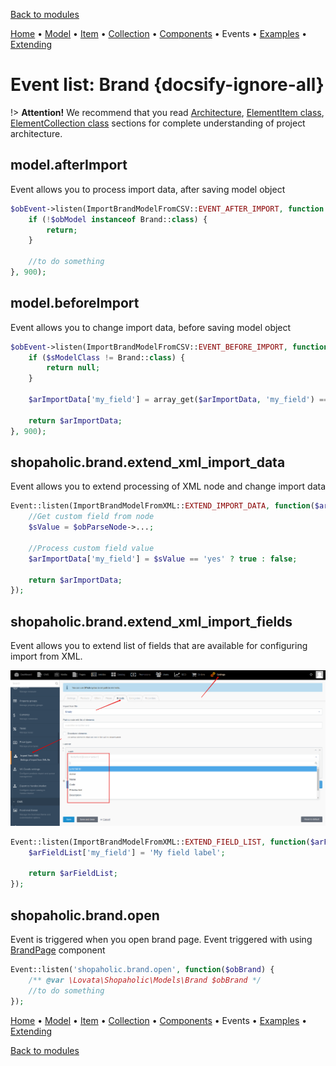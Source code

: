 [Back to modules](modules/home.md)

[Home](modules/brand/home.md)
• [Model](modules/brand/model/model.md)
• [Item](modules/brand/item/item.md)
• [Collection](modules/brand/collection/collection.md)
• [Components](modules/brand/component/component.md)
• Events
• [Examples](modules/brand/examples/examples.md)
• [Extending](modules/brand/extending/extending.md)

# Event list: Brand {docsify-ignore-all}

!> **Attention!**  We recommend that you read [Architecture](home.md#architecture), [ElementItem class](item-class/item-class.md),
[ElementCollection class](collection-class/collection-class.md) sections for complete understanding of  project architecture.

## model.afterImport

Event allows you to process import data, after saving model object

```php
$obEvent->listen(ImportBrandModelFromCSV::EVENT_AFTER_IMPORT, function ($obModel, $arImportData) {
    if (!$obModel instanceof Brand::class) {
        return;
    }

    //to do something 
}, 900);
```

## model.beforeImport

Event allows you to change import data, before saving model object

```php
$obEvent->listen(ImportBrandModelFromCSV::EVENT_BEFORE_IMPORT, function ($sModelClass, $arImportData) {
    if ($sModelClass != Brand::class) {
        return null;
    }

    $arImportData['my_field'] = array_get($arImportData, 'my_field') == 'yes' ? true : false;

    return $arImportData;
}, 900);
```

## shopaholic.brand.extend_xml_import_data

Event allows you to extend processing of XML node and change import data

```php
Event::listen(ImportBrandModelFromXML::EXTEND_IMPORT_DATA, function($arImportData, $obParseNode) {
    //Get custom field from node
    $sValue = $obParseNode->...;

    //Process custom field value
    $arImportData['my_field'] = $sValue == 'yes' ? true : false;
    
    return $arImportData;
});
```

## shopaholic.brand.extend_xml_import_fields

Event allows you to extend list of fields that are available for configuring import from XML.

![](./../../../assets/images/backend-brand-6.png) 

```php
Event::listen(ImportBrandModelFromXML::EXTEND_FIELD_LIST, function($arFieldList) {
    $arFieldList['my_field'] = 'My field label';
    
    return $arFieldList;
});
```

## shopaholic.brand.open

Event is triggered when you open brand page. Event triggered with using [BrandPage](modules/brand/component/component#brandpage) component
```php
Event::listen('shopaholic.brand.open', function($obBrand) {
    /** @var \Lovata\Shopaholic\Models\Brand $obBrand */
    //to do something
});
```

[Home](modules/brand/home.md)
• [Model](modules/brand/model/model.md)
• [Item](modules/brand/item/item.md)
• [Collection](modules/brand/collection/collection.md)
• [Components](modules/brand/component/component.md)
• Events
• [Examples](modules/brand/examples/examples.md)
• [Extending](modules/brand/extending/extending.md)

[Back to modules](modules/home.md)
